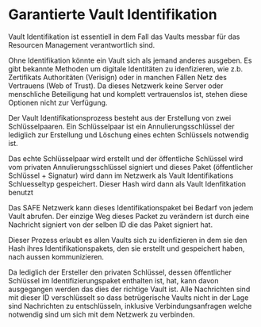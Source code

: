 # Garantierte Vault Identifikation

Vault Identifikation ist essentiell in dem Fall das Vaults messbar für das Resourcen Management verantwortlich sind.

Ohne Identifikation könnte ein Vault sich als jemand anderes ausgeben. Es gibt bekannte Methoden um digitale Identitäten zu idenfizieren, wie z.b. Zertifikats Authoritäten (Verisign) oder in manchen Fällen Netz des Vertrauens (Web of Trust). Da dieses Netzwerk keine Server oder menschliche Beteiligung hat und komplett vertrauenslos ist, stehen diese Optionen nicht zur Verfügung.

Der Vault Identifikationsprozess besteht aus der Erstellung von zwei Schlüsselpaaren. Ein Schlüsselpaar ist ein Annulierungsschlüssel der lediglich zur Erstellung und Löschung eines echten Schlüssels notwendig ist.

Das echte Schlüsselpaar wird erstellt und der öffentliche Schlüssel wird vom privaten Annulierungsschlüssel signiert und dieses Paket (öffentlicher Schlüssel + Signatur) wird dann im Netzwerk als Vault Identifikations Schluesseltyp gespeichert. Dieser Hash wird dann als Vault Idenfitkation benutzt

Das SAFE Netzwerk kann dieses Identifikationspaket bei Bedarf von jedem Vault abrufen. Der einzige Weg dieses Packet zu verändern ist durch eine Nachricht signiert von der selben ID die das Paket signiert hat.

Dieser Prozess erlaubt es allen Vaults sich zu idenfizieren in dem sie den Hash ihres Identifikationspakets, den sie erstellt und gespeichert haben, nach aussen kommunizieren.

Da lediglich der Ersteller den privaten Schlüssel, dessen öffentlicher Schlüssel im Identifizierungspaket enthalten ist, hat, kann davon ausgegangen werden das dies der richtige Vault ist. Alle Nachrichten sind mit dieser ID verschlüsselt so dass betrügerische Vaults nicht in der Lage sind Nachrichten zu entschlüsseln, inklusive Verbindungsanfragen welche notwendig sind um sich mit dem Netzwerk zu verbinden.

